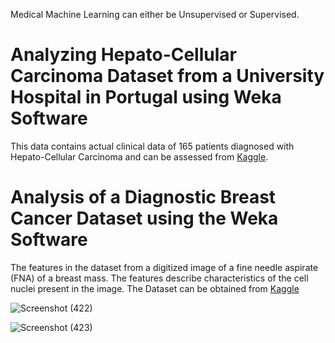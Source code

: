 Medical Machine Learning can either be Unsupervised or Supervised. 
# Analyzing Hepato-Cellular Carcinoma Dataset from a University Hospital in Portugal using Weka Software
This data contains actual clinical data of 165 patients diagnosed with Hepato-Cellular Carcinoma and can be assessed from [Kaggle](https://www.kaggle.com/datasets/mrsantos/hcc-dataset).

# Analysis of a Diagnostic Breast Cancer Dataset using the Weka Software
The features in the dataset from a digitized image of a fine needle aspirate (FNA) of a breast mass. The features describe characteristics of the cell nuclei present in the image. The Dataset can be obtained from [Kaggle](https://www.kaggle.com/datasets/uciml/breast-cancer-wisconsin-data)  

![Screenshot (422)](https://github.com/Onaho-Pascal/Bioinformatics-Projects/assets/156159318/0ada1c37-fffd-4a49-8501-5b11befb916c)  

![Screenshot (423)](https://github.com/Onaho-Pascal/Bioinformatics-Projects/assets/156159318/fdc1005f-e07d-41aa-81a8-5a66a31f17fd)

